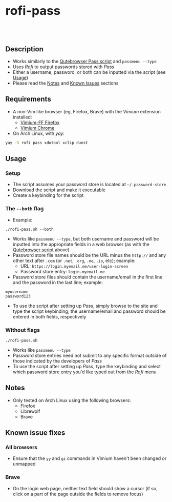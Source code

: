 <h3 style="font-size:4vw">rofi-pass</h1> 

<br>

## Description
- Works similarly to the [Qutebrowser Pass script](https://github.com/qutebrowser/qutebrowser/blob/master/misc/userscripts/qute-pass) and `passmenu --type` 
- Uses *Rofi* to output passwords stored with *Pass*
- Either a username, password, or both can be inputted via the script (see [Usage](#usage))
- Please read the [Notes](#notes) and [Known Issues](#known-issues) sections

## Requirements
- A non-Vim like browser (eg, Firefox, Brave) with the *Vimium* extension installed:
  - [Vimium-FF Firefox](https://addons.mozilla.org/en-US/firefox/addon/vimium-ff/)
  - [Vimium Chrome](https://chrome.google.com/webstore/detail/vimium/dbepggeogbaibhgnhhndojpepiihcmeb?hl=en)
- On Arch Linux, with *yay*:
```sh
yay -S rofi pass xdotool xclip dunst
```

## Usage
### Setup
- The script assumes your password store is located at `~/.password-store`
- Download the script and make it executable
- Create a keybinding for the script
 
### The `--both` flag
- Example:
```
./rofi-pass.sh --both
```
- Works like `passmenu --type`, but both username and password will be inputted into the appropriate fields in a web browser (as with the [Qutebrowser script](#description) above)
- Password store file names should be the URL minus the `http://` and any other text after `.com` (or `.net`, `.org`, `.me`, `.io`, etc); example:
  - URL: `https://login.myemail.me/user-login-screen`
  - Password store entry: `login.myemail.me`
- Password store files should contain the username/email in the first line and the password in the last line; example:
```
myusername
password123
```
- To use the script after setting up *Pass*, simply browse to the site and type the script keybinding; the username/email and password should be entered in both fields, respectively
 
### Without flags
```
./rofi-pass.sh
```
- Works like `passmenu --type`
- Password store entries need not submit to any specific format outside of those indicated by the developers of *Pass*
- To use the script after setting up *Pass*, type the keybinding and select which password store entry you'd like typed out from the *Rofi* menu

## Notes
- Only tested on Arch Linux using the following browsers: 
  - Firefox
  - Librewolf
  - Brave

## Known issue fixes
### All browsers
- Ensure that the `yy` and `gi` commands in Vimium haven't been changed or unmapped
 
### Brave
- On the login web page, neither text field should show a cursor (if so, click on a part of the page outside the fields to remove focus)
